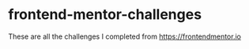 # frontend-mentor-challenges
These are all the challenges I completed from https://frontendmentor.io
